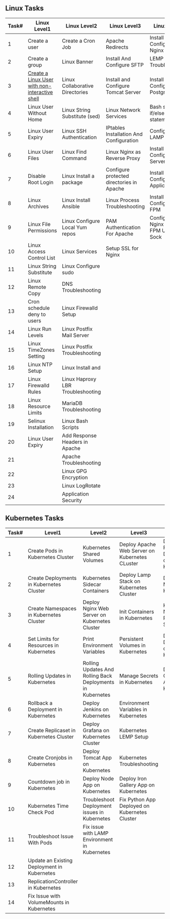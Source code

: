 ## Linux Tasks
| Task# | Linux Level1                                   | Linux Level2                      | Linux Level3                              | Linux Level4                              |
|----|------------------------------------------------|-----------------------------------|-------------------------------------------|-------------------------------------------|
| 1  | Create a user                                  | Create a Cron Job                 | Apache Redirects                          | Install and Configure Nginx as an LBR     |
| 2  | Create a group                                 | Linux Banner                      | Install And Configure SFTP                | LEMP Troubleshooting                      |
| 3  | [Create a Linux User with non-interactive shell](https://github.com/sudhakarm/DevOps/blob/main/Linux_tasks.md#13-create-a-linux-user-with-non-interactive-shell) | Linux Collaborative Directories   | Install and Configure Tomcat Server       | Install and Configure PostgreSQL          |
| 4  | Linux User Without Home                        | Linux String Substitute (sed)     | Linux Network Services                    | Bash scripts if/else statements           |
| 5  | Linux User Expiry                              | Linux SSH Authentication          | IPtables Installation And Configuration   | Configure LAMP server                     |
| 6  | Linux User Files                               | Linux Find Command                | Linux Nginx as Reverse Proxy              | Install and Configure DB Server           |
| 7  | Disable Root Login                             | Linux Install a package           | Configure protected directories in Apache | Install and Configure Web Application     |
| 8  | Linux Archives                                 | Linux Install Ansible             | Linux Process Troubleshooting             | Install and Configure PHP-FPM             |
| 9  | Linux File Permissions                         | Linux Configure Local Yum repos   | PAM Authentication For Apache             | Configure Nginx + PHP-FPM Using Unix Sock |
| 10 | Linux Access Control List                      | Linux Services                    | Setup SSL for Nginx                       |                                           |
| 11 | Linux String Substitute                        | Linux Configure sudo              |                                           |                                           |
| 12 | Linux Remote Copy                              | DNS Troubleshooting               |                                           |                                           |
| 13 | Cron schedule deny to users                    | Linux Firewalld Setup             |                                           |                                           |
| 14 | Linux Run Levels                               | Linux Postfix Mail Server         |                                           |                                           |
| 15 | Linux TimeZones Setting                        | Linux Postfix Troubleshooting     |                                           |                                           |
| 16 | Linux NTP Setup                                | Linux Install and                 |                                           |                                           |
| 17 | Linux Firewalld Rules                          | Linux Haproxy LBR Troubleshooting |                                           |                                           |
| 18 | Linux Resource Limits                          | MariaDB Troubleshooting           |                                           |                                           |
| 19 | Selinux Installation                           | Linux Bash Scripts                |                                           |                                           |
| 20 | Linux User Expiry                              | Add Response Headers in Apache    |                                           |                                           |
| 21 |                                                | Apache Troubleshooting            |                                           |                                           |
| 22 |                                                | Linux GPG Encryption              |                                           |                                           |
| 23 |                                                | Linux LogRotate                   |                                           |                                           |
| 24 |                                                | Application Security              |                                           |                                           |

## Kubernetes Tasks
| Task# | Level1                                        | Level2                                                     | Level3                                          | Level4                                |
|-------|-----------------------------------------------|------------------------------------------------------------|-------------------------------------------------|---------------------------------------|
| 1     | Create Pods in Kubernetes Cluster             | Kubernetes Shared Volumes                                  | Deploy Apache Web Server on Kubernetes CLuster  | Deploy Redis Deployment on Kubernetes |
| 2     | Create Deployments in Kubernetes Cluster      | Kubernetes Sidecar Containers                              | Deploy Lamp Stack on Kubernetes Cluster         | Deploy MySQL on Kubernetes            |
| 3     | Create Namespaces in Kubernetes Cluster       | Deploy Nginx Web Server on Kubernetes Cluster              | Init Containers in Kubernetes                   | Kubernetes Nginx and PhpFPM Setup     |
| 4     | Set Limits for Resources in Kubernetes        | Print Environment Variables                                | Persistent Volumes in Kubernetes                | Deploy Drupal App on Kubernetes       |
| 5     | Rolling Updates in Kubernetes                 | Rolling Updates And Rolling Back Deployments in Kubernetes | Manage Secrets in Kubernetes                    | Deploy Guest Book App on Kubernetes   |
| 6     | Rollback a Deployment in Kubernetes           | Deploy Jenkins on Kubernetes                               | Environment Variables in Kubernetes             |                                       |
| 7     | Create Replicaset in Kubernetes Cluster       | Deploy Grafana on Kubernetes Cluster                       | Kubernetes LEMP Setup                           |                                       |
| 8     | Create Cronjobs in Kubernetes                 | Deploy Tomcat App on Kubernetes                            | Kubernetes Troubleshooting                      |                                       |
| 9     | Countdown job in Kubernetes                   | Deploy Node App on Kubernetes                              | Deploy Iron Gallery App on   Kubernetes         |                                       |
| 10    | Kubernetes Time Check Pod                     | Troubleshoot Deployment issues in Kubernetes               | Fix Python App Deployed on   Kubernetes Cluster |                                       |
| 11    | Troubleshoot Issue With Pods                  | Fix issue with LAMP Environment in   Kubernetes            |                                                 |                                       |
| 12    | Update an Existing Deployment in   Kubernetes |                                                            |                                                 |                                       |
| 13    | ReplicationController in Kubernetes           |                                                            |                                                 |                                       |
| 14    | Fix Issue with VolumeMounts in   Kubernetes   |                                                            |                                                 |                                       |
